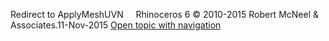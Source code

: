 ---
---

Redirect to ApplyMeshUVN
&#160;
&#160;
Rhinoceros 6 © 2010-2015 Robert McNeel &amp; Associates.11-Nov-2015
 [Open topic with navigation](applymeshuvn.html) 

